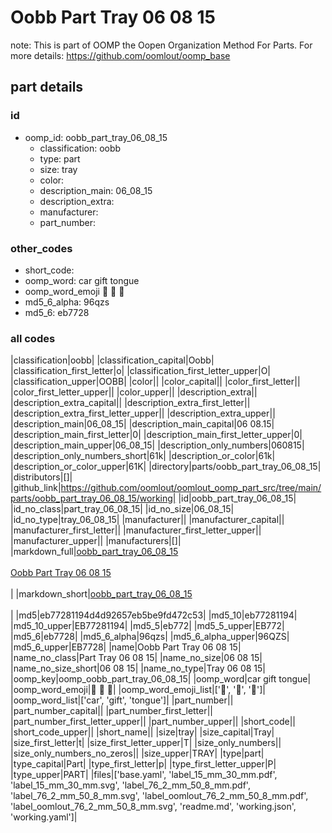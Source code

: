 # Oobb Part Tray 06 08 15  

note: This is part of OOMP the Oopen Organization Method For Parts. For more details: https://github.com/oomlout/oomp_base

##  part details





### id
* oomp_id: oobb_part_tray_06_08_15
  * classification: oobb
  * type: part
  * size: tray
  * color: 
  * description_main: 06_08_15
  * description_extra: 
  * manufacturer: 
  * part_number: 

### other_codes
* short_code: 
* oomp_word: car gift tongue
* oomp_word_emoji :car: :gift: :tongue:
* md5_6_alpha: 96qzs
* md5_6: eb7728

### all codes 
|classification|oobb|
|classification_capital|Oobb|
|classification_first_letter|o|
|classification_first_letter_upper|O|
|classification_upper|OOBB|
|color||
|color_capital||
|color_first_letter||
|color_first_letter_upper||
|color_upper||
|description_extra||
|description_extra_capital||
|description_extra_first_letter||
|description_extra_first_letter_upper||
|description_extra_upper||
|description_main|06_08_15|
|description_main_capital|06 08.15|
|description_main_first_letter|0|
|description_main_first_letter_upper|0|
|description_main_upper|06_08_15|
|description_only_numbers|060815|
|description_only_numbers_short|61k|
|description_or_color|61k|
|description_or_color_upper|61K|
|directory|parts/oobb_part_tray_06_08_15|
|distributors|[]|
|github_link|https://github.com/oomlout/oomlout_oomp_part_src/tree/main/parts/oobb_part_tray_06_08_15/working|
|id|oobb_part_tray_06_08_15|
|id_no_class|part_tray_06_08_15|
|id_no_size|06_08_15|
|id_no_type|tray_06_08_15|
|manufacturer||
|manufacturer_capital||
|manufacturer_first_letter||
|manufacturer_first_letter_upper||
|manufacturer_upper||
|manufacturers|[]|
|markdown_full|[oobb_part_tray_06_08_15](https://github.com/oomlout/oomlout_oomp_part_src/tree/main/parts/oobb_part_tray_06_08_15/working)<br>[](https://github.com/oomlout/oomlout_oomp_part_src/tree/main/parts/oobb_part_tray_06_08_15/working)<br>[Oobb Part Tray 06 08 15](https://github.com/oomlout/oomlout_oomp_part_src/tree/main/parts/oobb_part_tray_06_08_15/working)<br><br>|
|markdown_short|[oobb_part_tray_06_08_15](https://github.com/oomlout/oomlout_oomp_part_src/tree/main/parts/oobb_part_tray_06_08_15/working)<br><br>|
|md5|eb77281194d4d92657eb5be9fd472c53|
|md5_10|eb77281194|
|md5_10_upper|EB77281194|
|md5_5|eb772|
|md5_5_upper|EB772|
|md5_6|eb7728|
|md5_6_alpha|96qzs|
|md5_6_alpha_upper|96QZS|
|md5_6_upper|EB7728|
|name|Oobb Part Tray 06 08 15|
|name_no_class|Part Tray 06 08 15|
|name_no_size|06 08 15|
|name_no_size_short|06 08 15|
|name_no_type|Tray 06 08 15|
|oomp_key|oomp_oobb_part_tray_06_08_15|
|oomp_word|car gift tongue|
|oomp_word_emoji|:car: :gift: :tongue:|
|oomp_word_emoji_list|[':car:', ':gift:', ':tongue:']|
|oomp_word_list|['car', 'gift', 'tongue']|
|part_number||
|part_number_capital||
|part_number_first_letter||
|part_number_first_letter_upper||
|part_number_upper||
|short_code||
|short_code_upper||
|short_name||
|size|tray|
|size_capital|Tray|
|size_first_letter|t|
|size_first_letter_upper|T|
|size_only_numbers||
|size_only_numbers_no_zeros||
|size_upper|TRAY|
|type|part|
|type_capital|Part|
|type_first_letter|p|
|type_first_letter_upper|P|
|type_upper|PART|
|files|['base.yaml', 'label_15_mm_30_mm.pdf', 'label_15_mm_30_mm.svg', 'label_76_2_mm_50_8_mm.pdf', 'label_76_2_mm_50_8_mm.svg', 'label_oomlout_76_2_mm_50_8_mm.pdf', 'label_oomlout_76_2_mm_50_8_mm.svg', 'readme.md', 'working.json', 'working.yaml']|
